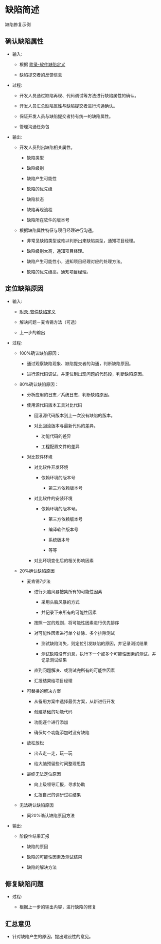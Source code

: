 <!-- toc -->

# 缺陷简述

缺陷修复示例

## 确认缺陷属性

* 输入:

    * 根据 [附录-软件缺陷定义](/appendix/bugdefine.md)
        
    * 缺陷提交者的反馈信息
    
* 过程:

    * 开发人员通过缺陷再现、代码调试等方法进行缺陷属性的确认。

    * 开发人员汇总缺陷属性与缺陷提交者进行沟通确认。
    
    * 保证开发人员与缺陷提交者持有统一的缺陷属性。
        
    * 管理沟通任务包
        
* 输出:
    
    * 开发人员列出缺陷相关属性。
            
        * 缺陷类型
            
        * 缺陷级别

        * 缺陷产生可能性

        * 缺陷的优先级
            
        * 缺陷状态
        
        * 缺陷再现流程
        
        * 缺陷所在软件的版本号
            
    * 根据缺陷属性特征与项目经理进行沟通。
            
        * 非常见缺陷类型或难以判断出来缺陷类型，通知项目经理。
            
        * 缺陷级别太高，通知项目经理。
            
        * 缺陷产生可能性小，通知项目经理对应的处理方法。
            
        * 缺陷的优先级高，通知项目经理。
            
## 定位缺陷原因
* 输入:
        
    * [附录-软件缺陷定义](/appendix/bugdefine.md)
        
    * 解决问题－麦肯锡方法（可选）
        
    * 上一步的输出
    
* 过程:
    
    * 100%确认缺陷原因：
        
        * 通过观察缺陷现象、缺陷提交者的沟通，判断缺陷原因。
            
        * 进行源代码调试，并定位到出现问题的代码段，判断缺陷原因。
            
    * 80%确认缺陷原因：
        
        * 分析应用的日志／系统日志，判断缺陷原因。

        * 使用源代码版本工具对比代码
            
            * 回滚源代码版本到上一次没有缺陷的版本。
                
            * 对比回滚版本与最新代码的差异。
                
                * 功能代码的差异
                    
                * 工程配置文件的差异
                    
        * 对比软件环境
            
            * 对比软件开发环境
                
                * 依赖环境的版本号
                    
                    * 第三方依赖版本号
                        
            * 对比软件的安装环境
                
                * 依赖环境的版本号。
                    
                    * 第三方依赖版本号
                        
                    * 编译软件版本号
                        
                    * 系统版本号
                        
                    * 等等
                        
            * 对比环境变化后的相关影响因素
                
    * 20%确认缺陷原因
        
        * 麦肯锡7步法
            
            * 进行头脑风暴搜集所有的可能性因素
                
                * 采用头脑风暴的方式
                    
                * 并记录下来所有的可能性因素
                    
            * 按照一定的规则，将可能性因素进行优先排序
                
            * 对可能性因素进行单个排除、多个排除测试
                
                * 测试缺陷消失，则定位引发缺陷的原因，并记录测试结果
                    
                * 测试缺陷没有消息，执行下一个或多个可能性因素的测试，并记录测试结果
                    
            * 直到问题解决、或测试完所有的可能性因素
                
            * 汇报结果给项目经理
                
        * 可替换的解决方案
            
            * 从备用方案中选择最优方案，从新进行开发
                
            * 创建基础的功能代码
                
            * 功能逐个进行添加
                
            * 确保每个功能添加时没有缺陷
        
        * 放松放松
        
            * 出去走一走，玩一玩
            
            * 给大脑预留些时间整理思路
            
        * 最终无法定位原因
            
            * 向上级领导汇报，寻求协助
                
            * 汇报自己的调研过程结果
                
    * 无法确认缺陷原因
        
        * 同20%确认缺陷原因方法
            
* 输出:
    
    * 阶段性结果汇报
        
        * 缺陷的原因
            
        * 缺陷的可能性因素及测试结果
            
        * 缺陷的解决方法
            
## 修复缺陷问题

* 过程:
    
    * 根据上一步的输出内容，进行缺陷的修复


## 汇总意见

* 针对缺陷产生的原因，提出建设性的意见。
